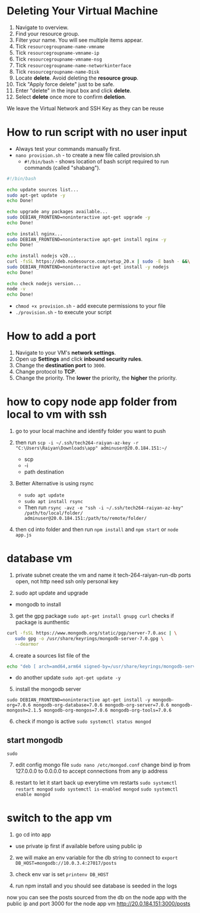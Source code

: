 # Deleting Your Virtual Machine
1. Navigate to overview.
2. Find your resource group.
3. Filter your name. You will see multiple items appear.
4. Tick `resourcegroupname-name-vmname`
5. Tick `resourcegroupname-vmname-ip`
6. Tick `resourcegroupname-vmname-nsg`
7. Tick `resourcegroupname-name-networkinterface`
8. Tick `resourcegroupname-name-Disk`
9. Locate **delete**. Avoid deleting the **resource group**.
10. Tick "Apply force delete" just to be safe.
11. Enter "delete" in the input box and click **delete**.
12. Select **delete** once more to confirm **deletion**.
 
We leave the Virtual Network and SSH Key as they can be reuse
# How to run script with no user input
- Always test your commands manually first.
- `nano provision.sh` - to create a new file called provision.sh
  - `#!/bin/bash` - shows location of bash script required to run commands (called "shabang").
``` bash
#!/bin/bash
 
echo update sources list...
sudo apt-get update -y
echo Done!
 
echo upgrade any packages available...
sudo DEBIAN_FRONTEND=noninteractive apt-get upgrade -y
echo Done!
 
echo install nginx...
sudo DEBIAN_FRONTEND=noninteractive apt-get install nginx -y
echo Done!
 
echo install nodejs v20...
curl -fsSL https://deb.nodesource.com/setup_20.x | sudo -E bash - &&\
sudo DEBIAN_FRONTEND=noninteractive apt-get install -y nodejs
echo Done!
 
echo check nodejs version...
node -v
echo Done!
```
- `chmod +x provision.sh` - add execute permissions to your file
- `./provision.sh` - to execute your script

# How to add a port
1. Navigate to your VM's **network settings**.
2. Open up **Settings** and click **inbound security rules**.
3. Change the **destination port** to `3000`.
4. Change protocol to **TCP**.
5. Change the priority. The **lower** the priority, the **higher** the priority.

# how to copy node app folder from local to vm with ssh
1. go to your local machine and identify folder you want to push
2. then run `scp -i ~/.ssh/tech264-raiyan-az-key -r "C:\Users\Raiyan\Downloads\app" adminuser@20.0.184.151:~/`
    * scp
    * -i
    * path destination
2. Better Alternative is using rsync 
   * `sudo apt update`
   * `sudo apt install rsync`
   * Then run `rsync -avz -e "ssh -i ~/.ssh/tech264-raiyan-az-key" /path/to/local/folder/ adminuser@20.0.184.151:/path/to/remote/folder/`

3. then cd into folder and then run `npm install` and `npm start` or `node app.js`

# database vm

1. private subnet
create the vm and name it tech-264-raiyan-run-db
ports open, not http need ssh only
personal key 

2. sudo apt update and upgrade
* mongodb to install
3. get the gpg package
`sudo apt-get install gnupg curl`
checks if package is aunthentic  
```bash
curl -fsSL https://www.mongodb.org/static/pgp/server-7.0.asc | \
   sudo gpg -o /usr/share/keyrings/mongodb-server-7.0.gpg \
   --dearmor
   ```

4. create a sources list file of the 
``` bash
echo "deb [ arch=amd64,arm64 signed-by=/usr/share/keyrings/mongodb-server-7.0.gpg ] https://repo.mongodb.org/apt/ubuntu jammy/mongodb-org/7.0 multiverse" | sudo tee /etc/apt/sources.list.d/mongodb-org-7.0.list
```


* do another update `sudo apt-get update -y`

5. install the mongodb server 

``` sudo DEBIAN_FRONTEND=noninteractive apt-get install -y mongodb-org=7.0.6 mongodb-org-database=7.0.6 mongodb-org-server=7.0.6 mongodb-mongosh=2.1.5 mongodb-org-mongos=7.0.6 mongodb-org-tools=7.0.6 ```


6. check if mongo is active
`sudo systemctl status mongod`

## start mongodb
`sudo `

7. edit config mongo file
 `sudo nano /etc/mongod.conf`
 change bind ip from 127.0.0.0 to 0.0.0.0 to accept connections from any ip address

8. restart to let it start back up everytime vm restarts
`sudo systemctl restart mongod`
`sudo systemctl is-enabled mongod`
`sudo systemctl enable mongod`



# switch to the app vm
1. go cd into app
* use private ip first if available before using public ip

2. we will make an env variable for the db string to connect to 
`export DB_HOST=mongodb://10.0.3.4:27017/posts`
3. check env var is set
`printenv DB_HOST`

4. run npm install and you should see database is seeded in the logs

now you can see the posts sourced from the db on the node app with the public ip and port 3000 for the node app vm
http://20.0.184.151:3000/posts